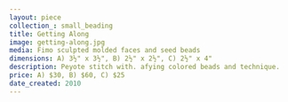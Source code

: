 ```yaml
---
layout: piece
collection_: small_beading
title: Getting Along
image: getting-along.jpg
media: Fimo sculpted molded faces and seed beads
dimensions: A) 3½" x 3½", B) 2½" x 2½", C) 2½" x 4"
description: Peyote stitch with. afying colored beads and technique.
price: A) $30, B) $60, C) $25
date_created: 2010
---
```

